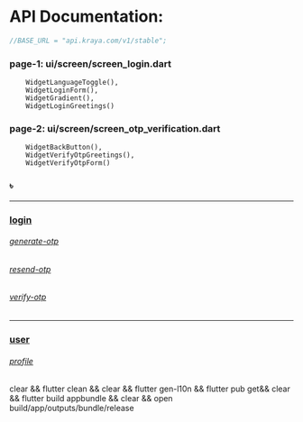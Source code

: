 # API Documentation:

```dart
//BASE_URL = "api.kraya.com/v1/stable";
```
### page-1: ui/screen/screen_login.dart
        WidgetLanguageToggle(),
        WidgetLoginForm(),
        WidgetGradient(),
        WidgetLoginGreetings()
### page-2: ui/screen/screen_otp_verification.dart
        WidgetBackButton(),
        WidgetVerifyOtpGreetings(),
        WidgetVerifyOtpForm()


### ৳


---

### [login](https://github.com/Omar-Khaium/kraya/blob/main/data/remote/login)

###### [generate-otp](https://github.com/Omar-Khaium/kraya/blob/main/data/remote/login/generate-otp/README.md)

###### [resend-otp](https://github.com/Omar-Khaium/kraya/blob/main/data/remote/login/resend-otp/README.md)

###### [verify-otp](https://github.com/Omar-Khaium/kraya/blob/main/data/remote/login/verify-otp/README.md)

---

### [user](https://github.com/Omar-Khaium/kraya/blob/main/data/remote/user)

###### [profile](https://github.com/Omar-Khaium/kraya/blob/main/data/remote/user/profile/README.md)


clear && flutter clean && clear && flutter gen-l10n && flutter pub get&& clear && flutter build appbundle && clear && open build/app/outputs/bundle/release